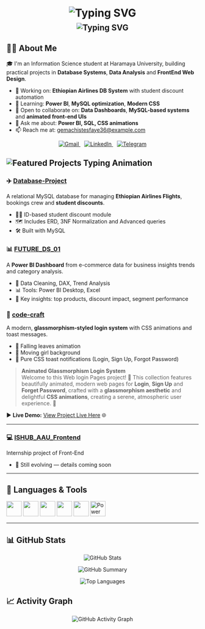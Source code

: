 <h1 align="center">
  <img src="https://readme-typing-svg.herokuapp.com?font=Fira+Code&duration=3000&pause=1500&color=00F7FF&center=true&vCenter=true&width=500&repeat=false&lines=Hey%20%F0%9F%91%8B;I%27m%20Gemachis%20Tesfaye" alt="Typing SVG" />
</h1>

<h2 align="center" style="margin-top: -10px;">
  <img src="https://readme-typing-svg.herokuapp.com?font=Fira+Code&duration=2500&pause=1000&delay=6000&color=FF6F61&center=true&vCenter=true&width=500&lines=Information%20Science%20Student;Passionate%20about%20Data%20Science;Frontend%20and%20Design" alt="Typing SVG" />
</h2>  

## 👨‍🎓 About Me  

🎓 I'm an Information Science student at Haramaya University, building practical projects in **Database Systems**, **Data Analysis** and **FrontEnd Web Design**.

- 🔭 Working on: **Ethiopian Airlines DB System** with student discount automation  
- 🌱 Learning: **Power BI**, **MySQL optimization**, **Modern CSS**  
- 👯 Open to collaborate on: **Data Dashboards**, **MySQL-based systems** and **animated front-end UIs**  
- 💬 Ask me about: **Power BI, SQL, CSS animations**  
- 📫 Reach me at: [gemachistesfaye36@example.com](mailto:gemachistesfaye36@example.com) 


<p align="center">
  <a href="https://mail.google.com/mail/?view=cm&to=gemachistesfaye@example.com" target="_blank" style="margin-right: 10px;">
    <img src="https://img.shields.io/badge/Gmail-EA4335?style=for-the-badge&logo=gmail&logoColor=white" alt="Gmail">
  </a>
  <a href="https://www.linkedin.com/in/gemachis-tesfaye-137196318" target="_blank" style="margin-right: 10px;">
    <img src="https://img.shields.io/badge/LinkedIn-0077B5?style=for-the-badge&logo=linkedin&logoColor=white" alt="LinkedIn">
  </a>
  <a href="https://t.me/urjiiko1" target="_blank">
    <img src="https://img.shields.io/badge/Telegram-2CA5E0?style=for-the-badge&logo=telegram&logoColor=white" alt="Telegram">
  </a>
</p>




<h2 align="left">
  <img src="https://readme-typing-svg.herokuapp.com?font=Fira+Code&duration=2500&pause=1200&color=FF7F50&width=500&lines=📂+Featured+Projects" alt="Featured Projects Typing Animation" />
</h2>




### ✈️ [Database-Project](https://github.com/urjiiko1/Database-Project)
A relational MySQL database for managing **Ethiopian Airlines Flights**, bookings crew and **student discounts**.

- 🧑‍🎓 ID-based student discount module  
- 🗺️ Includes ERD, 3NF Normalization and Advanced queries  
- 🛠️ Built with MySQL 



### 📊 [FUTURE_DS_01](https://github.com/urjiiko1/FUTURE_DS_01)
A **Power BI Dashboard** from e-commerce data for business insights trends and category analysis.

- 🧹 Data Cleaning, DAX, Trend Analysis  
- 📊 Tools: Power BI Desktop, Excel  
- 🎯 Key insights: top products, discount impact, segment performance  



### 🧊 [code-craft](https://github.com/urjiiko1/code-craft)
A modern, **glassmorphism-styled login system** with CSS animations and toast messages.

- 🍂 Falling leaves animation  
- 🚴 Moving girl background  
- 💬 Pure CSS toast notifications (Login, Sign Up, Forgot Password)  

> **Animated Glassmorphism Login System**  
> Welcome to this Web login Pages project! 🎉 This collection features beautifully animated, modern web pages for **Login**, **Sign Up** and **Forget Password**, crafted with a **glassmorphism aesthetic** and delightful **CSS animations**, creating a serene, atmospheric user experience. 🌅

▶️ **Live Demo:** [View Project Live Here](https://urjiiko1.github.io/code-craft/CSS02/) 🌐

---

### 💻 [ISHUB_AAU_Frontend](https://github.com/urjiiko1/ISHUB_AAU_Frontend)
Internship project of Front-End 

- 🚧 Still evolving — details coming soon   

---


## 🧰 Languages & Tools
<p align="left">
  <img src="https://cdn.jsdelivr.net/gh/devicons/devicon/icons/html5/html5-original.svg" width="40" height="40"/>
  <img src="https://cdn.jsdelivr.net/gh/devicons/devicon/icons/css3/css3-original.svg" width="40" height="40"/>
  <img src="https://cdn.jsdelivr.net/gh/devicons/devicon/icons/javascript/javascript-original.svg" width="40" height="40"/>
  <img src="https://cdn.jsdelivr.net/gh/devicons/devicon/icons/mysql/mysql-original-wordmark.svg" width="40" height="40"/>
   <img src="https://cdn.jsdelivr.net/gh/devicons/devicon/icons/mongodb/mongodb-original.svg" width="40" height="40"/>
  <img src="https://raw.githubusercontent.com/microsoft/PowerBI-Icons/main/SVG/Power-BI.svg" width="40" height="40" alt="Power BI"/>

</p>

---

## 📊 GitHub Stats

<p align="center">
  <img src="https://github-readme-stats.vercel.app/api?username=urjiiko1&show_icons=true&theme=tokyonight&hide_border=true" alt="GitHub Stats" />
</p>

<p align="center">
  <img src="https://github-profile-summary-cards.vercel.app/api/cards/profile-details?username=urjiiko1&theme=tokyonight" alt="GitHub Summary" />
</p>

<p align="center">
  <img src="https://github-readme-stats.vercel.app/api/top-langs/?username=urjiiko1&layout=donut&theme=tokyonight&hide_border=true" alt="Top Languages" />
</p>



## 📈 Activity Graph 

<p align="center">
  <img src="https://activity-graph.vercel.app/graph?username=urjiiko1&theme=dracula" alt="GitHub Activity Graph">
</p>
